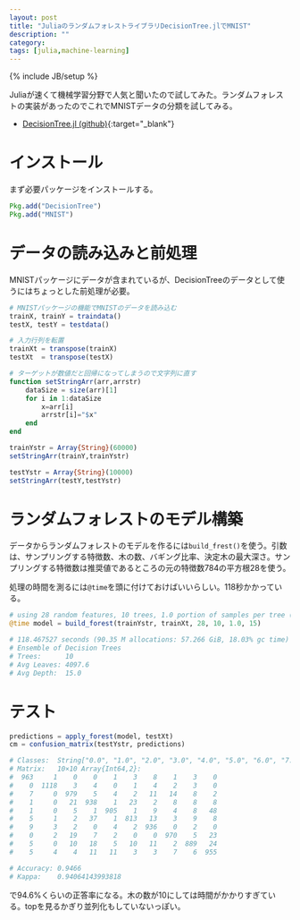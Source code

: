 ```yaml
---
layout: post
title: "JuliaのランダムフォレストライブラリDecisionTree.jlでMNIST"
description: ""
category: 
tags: [julia,machine-learning]
---
```

{% include JB/setup %}

Juliaが速くて機械学習分野で人気と聞いたので試してみた。ランダムフォレストの実装があったのでこれでMNISTデータの分類を試してみる。

- [DecisionTree.jl (github)](https://github.com/bensadeghi/DecisionTree.jl){:target="_blank"}

# インストール

まず必要パッケージをインストールする。

```julia
Pkg.add("DecisionTree")
Pkg.add("MNIST")
```

# データの読み込みと前処理

MNISTパッケージにデータが含まれているが、DecisionTreeのデータとして使うにはちょっとした前処理が必要。

```julia
# MNISTパッケージの機能でMNISTのデータを読み込む
trainX, trainY = traindata()
testX, testY = testdata()

# 入力行列を転置
trainXt = transpose(trainX)
testXt  = transpose(testX)

# ターゲットが数値だと回帰になってしまうので文字列に直す
function setStringArr(arr,arrstr)
    dataSize = size(arr)[1]
    for i in 1:dataSize
        x=arr[i]
        arrstr[i]="$x"
    end
end

trainYstr = Array{String}(60000)
setStringArr(trainY,trainYstr)

testYstr = Array{String}(10000)
setStringArr(testY,testYstr)
```

# ランダムフォレストのモデル構築

データからランダムフォレストのモデルを作るには`build_frest()`を使う。引数は、サンプリングする特徴数、木の数、バギング比率、決定木の最大深さ。サンプリングする特徴数は推奨値であるところの元の特徴数784の平方根28を使う。

処理の時間を測るには`@time`を頭に付けておけばいいらしい。118秒かかっている。

```julia
# using 28 random features, 10 trees, 1.0 portion of samples per tree (optional), and a maximum tree depth of 15 (optional)
@time model = build_forest(trainYstr, trainXt, 28, 10, 1.0, 15)

# 118.467527 seconds (90.35 M allocations: 57.266 GiB, 18.03% gc time)
# Ensemble of Decision Trees
# Trees:      10
# Avg Leaves: 4097.6
# Avg Depth:  15.0
```

# テスト

```julia
predictions = apply_forest(model, testXt)
cm = confusion_matrix(testYstr, predictions)

# Classes:  String["0.0", "1.0", "2.0", "3.0", "4.0", "5.0", "6.0", "7.0", "8.0", "9.0"]
# Matrix:   10×10 Array{Int64,2}:
#  963     1    0    0    1    3    8    1    3    0
#    0  1118    3    4    0    1    4    2    3    0
#    7     0  979    5    4    2   11   14    8    2
#    1     0   21  938    1   23    2    8    8    8
#    1     0    5    1  905    1    9    4    8   48
#    5     1    2   37    1  813   13    3    9    8
#    9     3    2    0    4    2  936    0    2    0
#    0     2   19    7    2    0    0  970    5   23
#    5     0   10   18    5   10   11    2  889   24
#    5     4    4   11   11    3    3    7    6  955

# Accuracy: 0.9466
# Kappa:    0.94064143993818
```

で94.6%くらいの正答率になる。木の数が10にしては時間がかかりすぎている。topを見るかぎり並列化もしていないっぽい。
